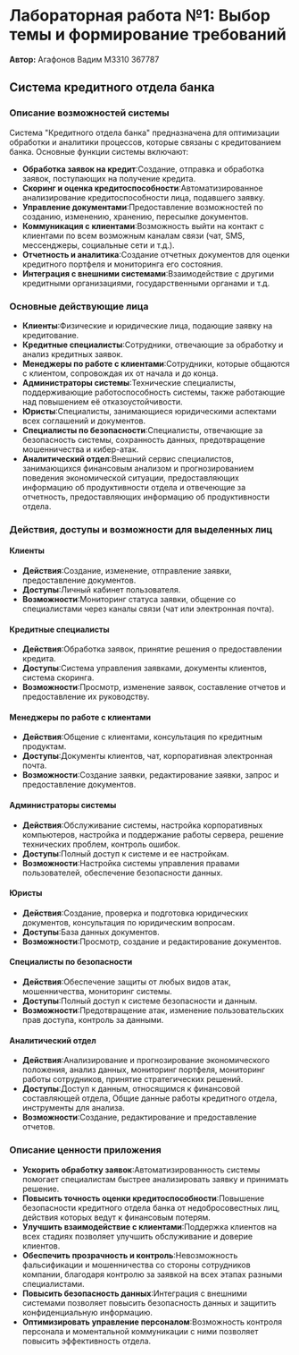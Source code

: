 # Лабораторная работа №1: Выбор темы и формирование требований

**Автор:** Агафонов Вадим M3310 367787

## Система кредитного отдела банка

### Описание возможностей системы

Система "Кредитного отдела банка" предназначена для оптимизации обработки и аналитики процессов, которые связаны с кредитованием банка. Основные функции системы включают:

- **Обработка заявок на кредит**:Создание, отправка и обработка заявок, поступающих на получение кредита.
- **Скоринг и оценка кредитоспособности**:Автоматизированное анализирование кредитоспособности лица, подавшего заявку.
- **Управление документами**:Предоставление возможностей по созданию, изменению, хранению, пересылке документов.
- **Коммуникация с клиентами**:Возможность выйти на контакт с клиентами по всем возможным каналам связи (чат, SMS, мессенджеры, социальные сети и т.д.).
- **Отчетность и аналитика**:Создание отчетных документов для оценки кредитного портфеля и мониторинга его состояния.
- **Интеграция с внешними системами**:Взаимодействие с другими кредитными организациями, государственными органами и т.д.

### Основные действующие лица

- **Клиенты**:Физические и юридические лица, подающие заявку на кредитование.
- **Кредитные специалисты**:Сотрудники, отвечающие за обработку и анализ кредитных заявок.
- **Менеджеры по работе с клиентами**:Сотрудники, которые общаются с клиентом, сопровождая их от начала и до конца.
- **Администраторы системы**:Технические специалисты, поддерживающие работоспособность системы, также работающие над повышением её отказоустойчивости.
- **Юристы**:Специалисты, занимающиеся юридическими аспектами всех соглашений и документов.
- **Специалисты по безопасности**:Специалисты, отвечающие за безопасность системы, сохранность данных, предотвращение мошенничества и кибер-атак.
- **Аналитический отдел**:Внешний сервис специалистов, занимающихся финансовым анализом и прогнозированием поведения экономической ситуации, предоставляющих информацию об продуктивности отдела и отвечеющие за отчетность, предоставляющих информацию об продуктивности отдела.

### Действия, доступы и возможности для выделенных лиц

#### Клиенты
- **Действия**:Создание, изменение, отправление заявки, предоставление документов.
- **Доступы**:Личный кабинет пользователя.
- **Возможности**:Мониторинг статуса заявки, общение со специалистами через каналы связи (чат или электронная почта).

#### Кредитные специалисты
- **Действия**:Обработка заявок, принятие решения о предоставлении кредита.
- **Доступы**:Система управления заявками, документы клиентов, система скоринга.
- **Возможности**:Просмотр, изменение заявок, составление отчетов и предоставление их руководству.

#### Менеджеры по работе с клиентами
- **Действия**:Общение с клиентами, консультация по кредитным продуктам.
- **Доступы**:Документы клиентов, чат, корпоративная электронная почта.
- **Возможности**:Создание заявки, редактирование заявки, запрос и предоставление документов.

#### Администраторы системы
- **Действия**:Обслуживание системы, настройка корпоративных компьютеров, настройка и поддержание работы сервера, решение технических проблем, контроль ошибок.
- **Доступы**:Полный доступ к системе и ее настройкам.
- **Возможности**:Настройка системы управления правами пользователей, обеспечение безопасности данных.

#### Юристы
- **Действия**:Создание, проверка и подготовка юридических документов, консультация по юридическим вопросам.
- **Доступы**:База данных документов.
- **Возможности**:Просмотр, создание и редактирование документов.

#### Специалисты по безопасности
- **Действия**:Обеспечение защиты от любых видов атак, мошенничества, мониторинг системы.
- **Доступы**:Полный доступ к системе безопасности и данным.
- **Возможности**:Предотвращение атак, изменение пользовательских прав доступа, контроль за данными.

#### Аналитический отдел
- **Действия**:Анализирование и прогнозирование экономического положения, анализ данных, мониторинг портфеля, мониторинг работы сотрудников, принятие стратегических решений.
- **Доступы**:Доступ к данным, относящимся к финансовой составляющей отдела, Общие данные работы кредитного отдела, инструменты для анализа.
- **Возможности**:Создание, редактирование и предоставление отчетов.

### Описание ценности приложения

- **Ускорить обработку заявок**:Автоматизированность системы помогает специалистам быстрее анализировать заявку и принимать решение.
- **Повысить точность оценки кредитоспособности**:Повышение безопасности кредитного отдела банка от недобросовестных лиц, действия которых ведут к финансовым потерям.
- **Улучшить взаимодействие с клиентами**:Поддержка клиентов на всех стадиях позволяет улучшить обслуживание и доверие клиентов.
- **Обеспечить прозрачность и контроль**:Невозможность фальсификации и мошенничества со стороны сотрудников компании, благодаря контролю за заявкой на всех этапах разными специалистами.
- **Повысить безопасность данных**:Интеграция с внешними системами позволяет повысить безопасность данных и защитить конфиденциальную информацию.
- **Оптимизировать управление персоналом**:Возможность контроля персонала и моментальной коммуникации с ними позволяет повысить эффективность отдела.
